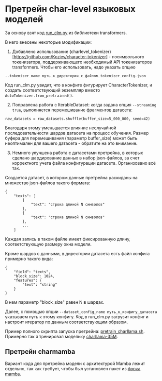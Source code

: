 # Претрейн char-level языковых моделей

За основу взят код [run_clm.py](examples/pytorch/language-modeling/run_clm.py) из библиотеки transformers.

В него внесены некоторые модификации:

1) Добавлено использование (charlevel_tokenizer)[https://github.com/Koziev/character-tokenizer] - посимвольного токенизатора, поддерживающего необходимый API токенизаторов transformers.
Чтобы его использовать, надо указать опцию

```
--tokenizer_name путь_к_директории_с_файлом_tokenizer_config.json
```

Код run_clm.py увидит, что в конфиге фигурирует CharacterTokenizer, и создать соответствующий экземпляр вместо ```AutoTokenizer.from_pretrained()```.


2) Поправлена работа с IterableDataset: когда задана опция ```--streaming true```, выполняется перемешивание фрагментов
датасета:

```
raw_datasets = raw_datasets.shuffle(buffer_size=5_000_000, seed=42)
```

Благодаря этому уменьшается влияние неслучайной последовательности шардов датасета на процесс обучения. Размер буфера
для перемешивания (параметр buffer_size) может быть неоптимален для вашего датасета - обратите на это внимание.

3) Немного улучшена работа с датасетами претрейна, в которых сделано шардирование данных в набор json-файлов,
за счет корректного учета файла конфигурации датасета. Организовано всё так.

Создается датасет, в котором данные претрейна раскиданы на множество json-файлов такого формата:

```
{
    "texts": [
        {
            "text": "строка длиной N символов"
        },
        {
            "text": "строка длиной N символов"
        },
        ...
    ]

```

Каждая запись в таком файле имеет фиксированную длину, соответствующую размеру окна модели.

Кроме шардов с данными, в директории датасета есть файл конфига примерно такого вида:

```
{
    "field": "texts",
    "block_size": 1024,
    "features": {
        "text": "string"
    }
}

```

В нем параметр "block_size" равен N в шардах.


Далее, с помощью опции ```--dataset_config_name путь_к_конфигу_датасета``` указываем путь к этому конфигу. Код в run_clm.py
загрузит конфиг и настроит итератор по данным соответствующим образом.


Пример полного скрипта запуска претрейна: [pretrain_charllama.sh](pretrain_charllama.sh).
Примерно так я тренировал модельку [charllama-35M](https://huggingface.co/inkoziev/charllama-35M).

## Претрейн charmamba

Вариант кода для претрейна модели с архитектурой Mamba лежит отдельно, так как требует, чтобы был установлен пакет из [форка mamba](https://github.com/Koziev/mamba).



